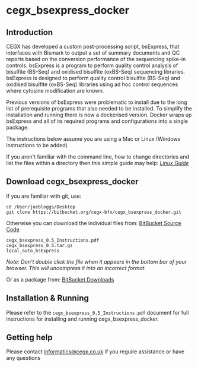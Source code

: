 
# cegx\_bsexpress\_docker #

## Introduction ##
CEGX has developed a custom post-processing script, bsExpress, that
interfaces with Bismark to output a set of summary documents and QC
reports based on the conversion performance of the sequencing spike-in
controls. bsExpress is a program to perform quality control analysis of
bisulfite (BS-Seq) and oxidised bisulfite (oxBS-Seq) sequencing
libraries. bsExpress is designed to perform quality control bisulfite
(BS-Seq) and oxidised bisulfite (oxBS-Seq) libraries using ad hoc
control sequences where cytosine modification are known.

Previous versions of bsExpress were problematic to install due to the
long list of prerequisite programs that also needed to be installed. To
simplify the installation and running there is now a dockerised version.
Docker wraps up bsExpress and all of its required programs and
configurations into a single package.

The instructions below assume you are using a Mac or Linux (Windows
instructions to be added)

If you aren't familiar with the command line, how to change directories
and list the files within a directory then this simple guide may help:
[*Linux Guide*](http://linuxcommand.org/lc3_lts0020.php)


## Download cegx\_bsexpress\_docker ##

If you are familiar with git, use:

    cd /User/joebloggs/Desktop 
    git clone https://bitbucket.org/cegx-bfx/cegx_bsexpress_docker.git

Otherwise you can download the individual files from:
[BitBucket Source Code](https://bitbucket.org/cegx-bfx/cegx_bsexpress_docker/src)

    cegx_bsexpress_0.5_Instructions.pdf
    cegx_bsexpress_0.5.tar.gz
    local_auto_bsExpress

*Note: Don't double click the file when it appears in the bottom bar of
your browser. This will uncompress it into an incorrect format.*

Or as a package from:
[BitBucket Downloads](https://bitbucket.org/cegx-bfx/cegx_bsexpress_docker/downloads)

## Installation & Running ##

Please refer to the `cegx_bsexpress_0.5_Instructions.pdf` document for full instructions for installing and running cegx\_bsexpress\_docker.

## Getting help ##

Please contact [informatics@cegx.co.uk](mailto:informatics@cegx.co.uk) if you reguire assistance or have any questions
